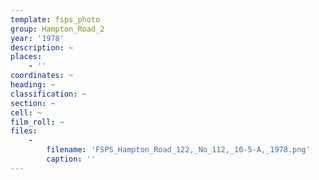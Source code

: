 ```yaml
---
template: fsps_photo
group: Hampton_Road_2
year: '1978'
description: ~
places:
    - ''
coordinates: ~
heading: ~
classification: ~
section: ~
cell: ~
film_roll: ~
files:
    -
        filename: 'FSPS_Hampton_Road_122,_No_112,_10-5-A,_1978.png'
        caption: ''
---
```

